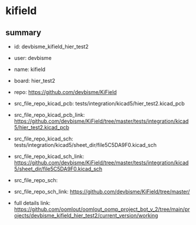 # kifield
 
## summary 
* id: devbisme_kifield_hier_test2
* user: devbisme
* name: kifield
* board: hier_test2
* repo: https://github.com/devbisme/KiField
* src_file_repo_kicad_pcb: tests/integration/kicad5/hier_test2.kicad_pcb
* src_file_repo_kicad_pcb_link: https://github.com/devbisme/KiField/tree/master/tests/integration/kicad5/hier_test2.kicad_pcb
* src_file_repo_kicad_sch: tests/integration/kicad5/sheet_dir/file5C5DA9F0.kicad_sch
* src_file_repo_kicad_sch_link: https://github.com/devbisme/KiField/tree/master/tests/integration/kicad5/sheet_dir/file5C5DA9F0.kicad_sch

* src_file_repo_sch: 
* src_file_repo_sch_link: https://github.com/devbisme/KiField/tree/master/
* full details link: https://github.com/oomlout/oomlout_oomp_project_bot_v_2/tree/main/projects/devbisme_kifield_hier_test2/current_version/working  







